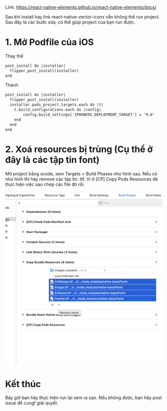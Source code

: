 Link: https://react-native-elements.github.io/react-native-elements/docs/

Sau khi install hay link react-native-vector-icons vẫn không thể run project. Sau đây là các bước sửa, có thể giúp project của bạn run được.

# 1. Mở Podfile của iOS 

Thay thế
```
post_install do |installer|
  flipper_post_install(installer)
end
```

Thành 
```
post_install do |installer|
  flipper_post_install(installer)
  installer.pods_project.targets.each do |t|
    t.build_configurations.each do |config|
        config.build_settings['IPHONEOS_DEPLOYMENT_TARGET'] = '9.0'
    end
  end
end
```  
  
# 2. Xoá resources bị trùng (Cụ thể ở đây là các tập tin font)
Mở project bằng xcode, xem Targets > Build Phases như hình sau. Nếu có như hình thì hãy remove các tập tin .ttf. Vì ở [CP] Copy Pods Resources đã thực hiện việc sao chép các file đó rồi.

![alt text](https://github.com/tranhanhuy/react-native-issue/blob/master/images/react-native-vector-icons-1.png "Xoá Resources")

# Kết thúc
Bây giờ bạn hãy thực hiện run lại xem ra sao. Nếu không được, bạn hãy post issue để cungf giải quyết.

